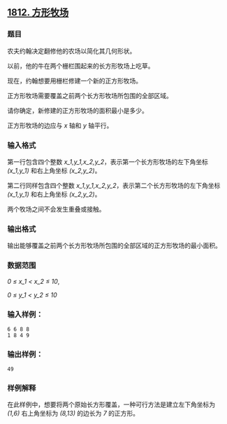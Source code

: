 ## [1812. 方形牧场](https://www.acwing.com/problem/content/1814/)

### 题目

农夫约翰决定翻修他的农场以简化其几何形状。

以前，他的牛在两个栅栏围起来的长方形牧场上吃草。

现在，约翰想要用栅栏修建一个新的正方形牧场。

正方形牧场需要覆盖之前两个长方形牧场所包围的全部区域。

请你确定，新修建的正方形牧场的面积最小是多少。

正方形牧场的边应与 *x* 轴和 *y* 轴平行。

### 输入格式

第一行包含四个整数 *x_1,y_1,x_2,y_2*，表示第一个长方形牧场的左下角坐标 *(x_1,y_1)* 和右上角坐标 *(x_2,y_2)*。

第二行同样包含四个整数 *x_1,y_1,x_2,y_2*，表示第二个长方形牧场的左下角坐标 *(x_1,y_1)* 和右上角坐标 *(x_2,y_2)*。

两个牧场之间不会发生重叠或接触。

### 输出格式

输出能够覆盖之前两个长方形牧场所包围的全部区域的正方形牧场的最小面积。

### 数据范围

*0 ≤ x_1 < x_2 ≤ 10*,

*0 ≤ y_1 < y_2 ≤ 10*

### 输入样例：

```
6 6 8 8
1 8 4 9
```

### 输出样例：

```
49
```

### 样例解释

在此样例中，想要将两个原始长方形覆盖，一种可行方法是建立左下角坐标为 *(1,6)* 右上角坐标为 *(8,13)* 的边长为 *7* 的正方形。
